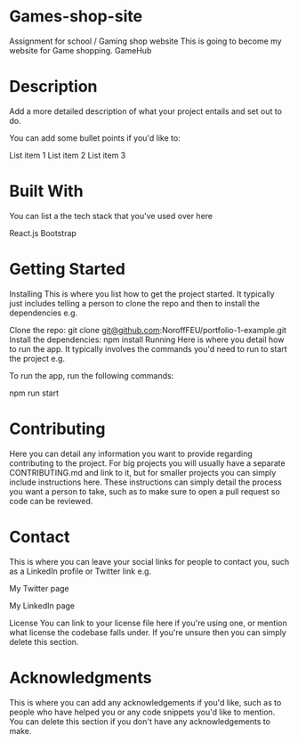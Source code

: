 # Games-shop-site

Assignment for school / Gaming shop website
This is going to become my website for Game shopping.
GameHub

# Description
Add a more detailed description of what your project entails and set out to do.

You can add some bullet points if you'd like to:

List item 1
List item 2
List item 3

# Built With
You can list a the tech stack that you've used over here

React.js
Bootstrap
# Getting Started
Installing
This is where you list how to get the project started. It typically just includes telling a person to clone the repo and then to install the dependencies e.g.

Clone the repo:
git clone git@github.com:NoroffFEU/portfolio-1-example.git
Install the dependencies:
npm install
Running
Here is where you detail how to run the app. It typically involves the commands you'd need to run to start the project e.g.

To run the app, run the following commands:

npm run start
# Contributing
Here you can detail any information you want to provide regarding contributing to the project. For big projects you will usually have a separate CONTRIBUTING.md and link to it, but for smaller projects you can simply include instructions here. These instructions can simply detail the process you want a person to take, such as to make sure to open a pull request so code can be reviewed.

# Contact
This is where you can leave your social links for people to contact you, such as a LinkedIn profile or Twitter link e.g.

My Twitter page

My LinkedIn page

License
You can link to your license file here if you're using one, or mention what license the codebase falls under. If you're unsure then you can simply delete this section.

# Acknowledgments
This is where you can add any acknowledgements if you'd like, such as to people who have helped you or any code snippets you'd like to mention. You can delete this section if you don't have any acknowledgements to make.
